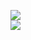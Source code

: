 [![](https://img.shields.io/badge/Made%20With-Github%20Spray-lightgrey.svg?style=for-the-badge&logo=github)](https://github.com/Annihil/github-spray#25830)  
[![](https://i.imgur.com/2DrTn0Z.gif)](https://github.com/Annihil/github-spray)
